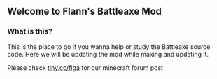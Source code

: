 ## Welcome to Flann's Battleaxe Mod

### What is this?
This is the place to go if you wanna help or study the Battleaxe source code.
Here we will be updating the mod while making and updating it.

Please check [tiny.cc/flga](http://tiny.cc/flga) for our minecraft forum post